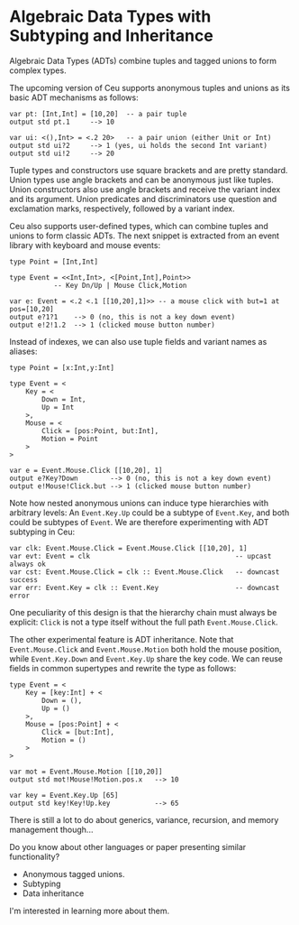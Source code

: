 # Algebraic Data Types with Subtyping and Inheritance

Algebraic Data Types (ADTs) combine tuples and tagged unions to form complex
types.

The upcoming version of Ceu supports anonymous tuples and unions as its basic
ADT mechanisms as follows:

```
var pt: [Int,Int] = [10,20]  -- a pair tuple
output std pt.1     --> 10

var ui: <(),Int> = <.2 20>   -- a pair union (either Unit or Int)
output std ui?2     --> 1 (yes, ui holds the second Int variant)
output std ui!2     --> 20
```

Tuple types and constructors use square brackets and are pretty standard.
Union types use angle brackets and can be anonymous just like tuples.
Union constructors also use angle brackets and receive the variant index and
its argument.
Union predicates and discriminators use question and exclamation marks,
respectively, followed by a variant index.

Ceu also supports user-defined types, which can combine tuples and unions to
form classic ADTs.
The next snippet is extracted from an event library with keyboard and mouse
events:

```
type Point = [Int,Int]

type Event = <<Int,Int>, <[Point,Int],Point>>
           -- Key Dn/Up | Mouse Click,Motion

var e: Event = <.2 <.1 [[10,20],1]>> -- a mouse click with but=1 at pos=[10,20]
output e?1?1    --> 0 (no, this is not a key down event)
output e!2!1.2  --> 1 (clicked mouse button number)
```

Instead of indexes, we can also use tuple fields and variant names as aliases:

```
type Point = [x:Int,y:Int]

type Event = <
    Key = <
        Down = Int,
        Up = Int
    >,
    Mouse = <
        Click = [pos:Point, but:Int],
        Motion = Point
    >
>

var e = Event.Mouse.Click [[10,20], 1]
output e?Key?Down        --> 0 (no, this is not a key down event)
output e!Mouse!Click.but --> 1 (clicked mouse button number)
```

Note how nested anonymous unions can induce type hierarchies with arbitrary
levels:
An `Event.Key.Up` could be a subtype of `Event.Key`, and both could be subtypes
of `Event`.
We are therefore experimenting with ADT subtyping in Ceu:

```
var clk: Event.Mouse.Click = Event.Mouse.Click [[10,20], 1]
var evt: Event = clk                                    -- upcast always ok
var cst: Event.Mouse.Click = clk :: Event.Mouse.Click   -- downcast success
var err: Event.Key = clk :: Event.Key                   -- downcast error
```

One peculiarity of this design is that the hierarchy chain must always be
explicit: `Click` is not a type itself without the full path
`Event.Mouse.Click`.

The other experimental feature is ADT inheritance.
Note that `Event.Mouse.Click` and `Event.Mouse.Motion` both hold the mouse
position, while `Event.Key.Down` and `Event.Key.Up` share the key code.
We can reuse fields in common supertypes and rewrite the type as follows:

```
type Event = <
    Key = [key:Int] + <
        Down = (),
        Up = ()
    >,
    Mouse = [pos:Point] + <
        Click = [but:Int],
        Motion = ()
    >
>

var mot = Event.Mouse.Motion [[10,20]]
output std mot!Mouse!Motion.pos.x   --> 10

var key = Event.Key.Up [65]
output std key!Key!Up.key           --> 65
```

There is still a lot to do about generics, variance, recursion, and memory
management though...

Do you know about other languages or paper presenting similar functionality?

- Anonymous tagged unions.
- Subtyping
- Data inheritance

I'm interested in learning more about them.
